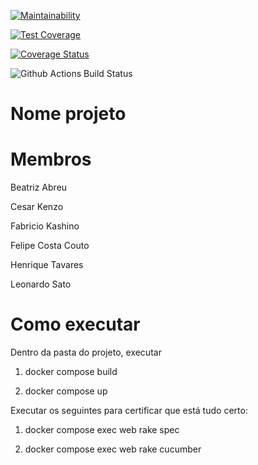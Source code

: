 [![Maintainability](https://api.codeclimate.com/v1/badges/db41a5c6bc4f9a836ade/maintainability)](https://codeclimate.com/github/beasabreu/projeto-esi/maintainability)

[![Test Coverage](https://api.codeclimate.com/v1/badges/db41a5c6bc4f9a836ade/test_coverage)](https://codeclimate.com/github/beasabreu/projeto-esi/test_coverage)

[![Coverage Status](https://coveralls.io/repos/github/beasabreu/projeto-esi/badge.svg?branch=main)](https://coveralls.io/github/beasabreu/projeto-esi?branch=main)

![Github Actions Build Status](https://github.com/beasabreu/projeto-esi/actions/workflows/ruby.yml/badge.svg)
# Nome projeto

# Membros
Beatriz Abreu

Cesar Kenzo

Fabricio Kashino

Felipe Costa Couto

Henrique Tavares

Leonardo Sato

# Como executar

Dentro da pasta do projeto, executar

1) docker compose build

2) docker compose up

Executar os seguintes para certificar que está tudo certo:

1) docker compose exec web rake spec

2) docker compose exec web rake cucumber